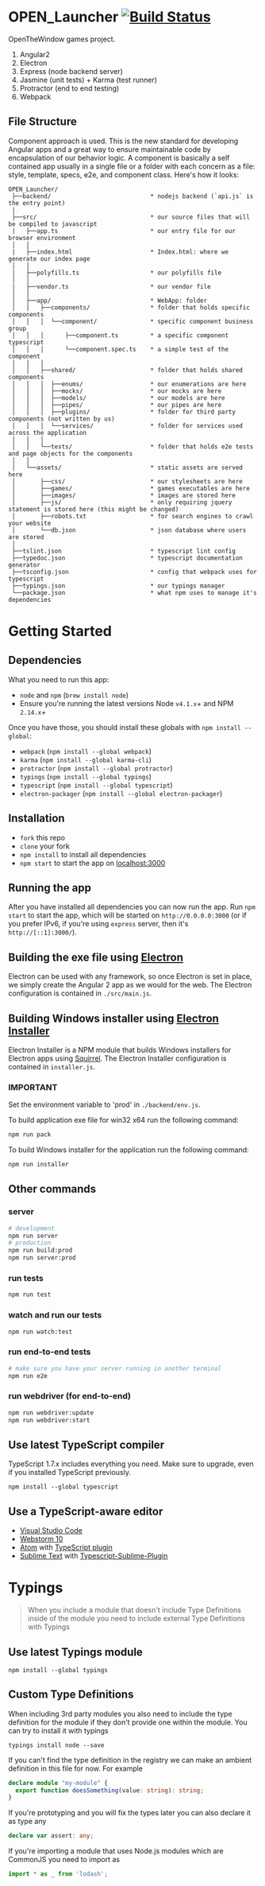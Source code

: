 # OPEN_Launcher [![Build Status](https://travis-ci.org/OpenTheWindows/OPEN_Launcher.svg?branch=master)](https://travis-ci.org/OpenTheWindows/OPEN_Launcher)

OpenTheWindow games project.

1.  Angular2 
2.  Electron 
3.  Express (node backend server)
4.  Jasmine (unit tests) + Karma (test runner)
5.  Protractor (end to end testing)
6.  Webpack

## File Structure
Component approach is used. 
This is the new standard for developing Angular apps and a great way to ensure maintainable code by encapsulation of our behavior logic. 
A component is basically a self contained app usually in a single file or a folder with each concern as a file: style, template, specs, e2e, and component class. 
Here's how it looks:
```
OPEN_Launcher/
 ├──backend/                            * nodejs backend (`api.js` is the entry point)
 |
 ├──src/                                * our source files that will be compiled to javascript
 |   ├──app.ts                          * our entry file for our browser environment
 │   │        
 |   ├──index.html                      * Index.html: where we generate our index page
 │   │        
 |   ├──polyfills.ts                    * our polyfills file
 │   │        
 |   ├──vendor.ts                       * our vendor file
 │   │        
 │   ├──app/                            * WebApp: folder
 │   │   ├──components/                 * folder that holds specific components
 │   │   │  └──component/               * specific component business group
 │   │   │      ├──component.ts         * a specific component typescript
 │   │   │      └──component.spec.ts    * a simple test of the component
 │   │   │
 │   │   ├──shared/                     * folder that holds shared components
 │   │   │  ├──enums/                   * our enumerations are here
 │   │   │  ├──mocks/                   * our mocks are here
 │   │   │  ├──models/                  * our models are here
 │   │   │  ├──pipes/                   * our pipes are here
 │   │   │  ├──plugins/                 * folder for third party components (not written by us)
 │   │   │  └──services/                * folder for services used across the application
 │   │   │
 │   │   └──tests/                      * folder that holds e2e tests and page objects for the components
 │   │        
 │   └──assets/                         * static assets are served here
 │       ├──css/                        * our stylesheets are here
 │       ├──games/                      * games executables are here
 │       ├──images/                     * images are stored here
 │       ├──js/                         * only requiring jquery statement is stored here (this might be changed)
 │       ├──robots.txt                  * for search engines to crawl your website
 │       └──db.json                     * json database where users are stored        
 │        
 ├──tslint.json                         * typescript lint config
 ├──typedoc.json                        * typescript documentation generator
 ├──tsconfig.json                       * config that webpack uses for typescript
 ├──typings.json                        * our typings manager
 └──package.json                        * what npm uses to manage it's dependencies
```

# Getting Started
## Dependencies
What you need to run this app:
* `node` and `npm` (`brew install node`)
* Ensure you're running the latest versions Node `v4.1.x`+ and NPM `2.14.x`+

Once you have those, you should install these globals with `npm install --global`:
* `webpack` (`npm install --global webpack`)
* `karma` (`npm install --global karma-cli`)
* `protractor` (`npm install --global protractor`)
* `typings` (`npm install --global typings`)
* `typescript` (`npm install --global typescript`)
* `electron-packager` (`npm install --global electron-packager`)

## Installation
* `fork` this repo
* `clone` your fork
* `npm install` to install all dependencies
* `npm start` to start the app on [localhost:3000](localhost:3000)

## Running the app
After you have installed all dependencies you can now run the app. Run `npm start` to start the app, which will be started on `http://0.0.0.0:3000` (or if you prefer IPv6, if you're using `express` server, then it's `http://[::1]:3000/`).

## Building the exe file using [Electron](https://github.com/electron/electron)
Electron can be used with any framework, so once Electron is set in place, we simply create the Angular 2 app as we would for the web.
The Electron configuration is contained in `./src/main.js`.

## Building Windows installer using [Electron Installer](https://github.com/electron/windows-installer)
Electron Installer is a NPM module that builds Windows installers for Electron apps using [Squirrel](https://github.com/Squirrel/Squirrel.Windows).
The Electron Installer configuration is contained in `installer.js`.

### IMPORTANT 
Set the environment variable to 'prod' in `./backend/env.js`.

To build application exe file for win32 x64 run the following command:
```bash
npm run pack
```

To build Windows installer for the application run the following command:
```bash
npm run installer
```

## Other commands
### server
```bash
# development
npm run server
# production
npm run build:prod
npm run server:prod
```

### run tests
```bash
npm run test
```
### watch and run our tests
```bash
npm run watch:test
```
### run end-to-end tests
```bash
# make sure you have your server running in another terminal
npm run e2e
```

### run webdriver (for end-to-end)
```bash
npm run webdriver:update
npm run webdriver:start
```

## Use latest TypeScript compiler
TypeScript 1.7.x includes everything you need. Make sure to upgrade, even if you installed TypeScript previously.
```
npm install --global typescript
```
## Use a TypeScript-aware editor
* [Visual Studio Code](https://code.visualstudio.com/)
* [Webstorm 10](https://www.jetbrains.com/webstorm/download/)
* [Atom](https://atom.io/) with [TypeScript plugin](https://atom.io/packages/atom-typescript)
* [Sublime Text](http://www.sublimetext.com/3) with [Typescript-Sublime-Plugin](https://github.com/Microsoft/Typescript-Sublime-plugin#installation)

# Typings
> When you include a module that doesn't include Type Definitions inside of the module you need to include external Type Definitions with Typings
## Use latest Typings module
```
npm install --global typings
```
## Custom Type Definitions
When including 3rd party modules you also need to include the type definition for the module
if they don't provide one within the module. You can try to install it with typings
```
typings install node --save
```
If you can't find the type definition in the registry we can make an ambient definition in
this file for now. For example
```typescript
declare module "my-module" {
  export function doesSomething(value: string): string;
}
```
If you're prototyping and you will fix the types later you can also declare it as type any
```typescript
declare var assert: any;
```
If you're importing a module that uses Node.js modules which are CommonJS you need to import as
```typescript
import * as _ from 'lodash';
```